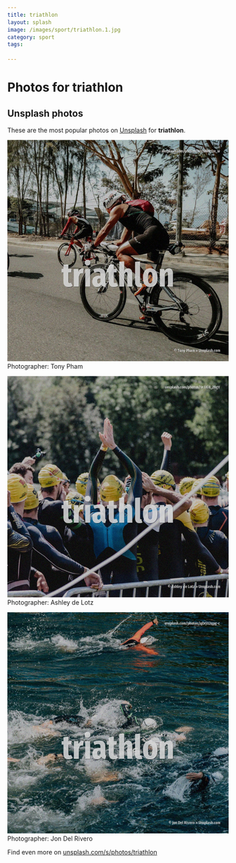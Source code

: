 ```yaml
---
title: triathlon
layout: splash
image: /images/sport/triathlon.1.jpg
category: sport
tags:

---
```

# Photos for triathlon
 
## Unsplash photos
These are the most popular photos on [Unsplash](https://unsplash.com) for **triathlon**.
 
![triathlon](/images/sport/triathlon.1.jpg)
Photographer:  Tony Pham
 
![triathlon](/images/sport/triathlon.2.jpg)
Photographer:  Ashley de Lotz
 
![triathlon](/images/sport/triathlon.3.jpg)
Photographer:  Jon Del Rivero
 
Find even more on [unsplash.com/s/photos/triathlon](https://unsplash.com/s/photos/triathlon)
 
